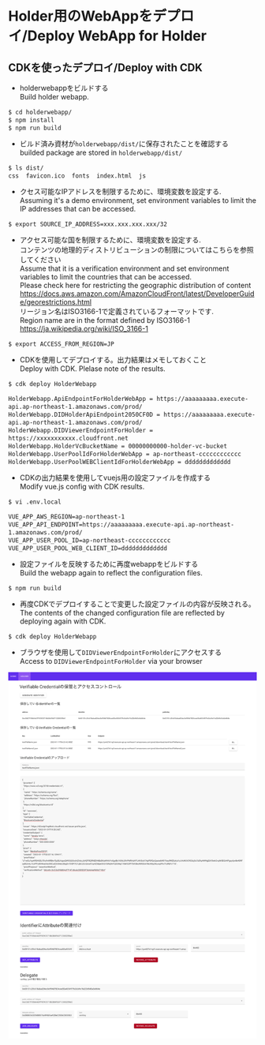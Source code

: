 Holder用のWebAppをデプロイ/Deploy  WebApp for Holder
===

## CDKを使ったデプロイ/Deploy with CDK

- holderwebappをビルドする  
Build holder webapp.
```
$ cd holderwebapp/
$ npm install
$ npm run build
```

- ビルド済み資材が`holderwebapp/dist/`に保存されたことを確認する  
builded package are stored in `holderwebapp/dist/`  
```
$ ls dist/
css  favicon.ico  fonts  index.html  js
```

- クセス可能なIPアドレスを制限するために、環境変数を設定する.  
Assuming it's a demo environment, set environment variables to limit the IP addresses that can be accessed.
```
$ export SOURCE_IP_ADDRESS=xxx.xxx.xxx.xxx/32
```

- アクセス可能な国を制限するために、環境変数を設定する.  
コンテンツの地理的ディストリビューションの制限についてはこちらを参照してください  
Assume that it is a verification environment and set environment variables to limit the countries that can be accessed.  
Please check here for restricting the geographic distribution of content  
https://docs.aws.amazon.com/AmazonCloudFront/latest/DeveloperGuide/georestrictions.html  
リージョン名はISO3166-1で定義されているフォーマットです.  
Region name are in the format defined by ISO3166-1
https://ja.wikipedia.org/wiki/ISO_3166-1

```
$ export ACCESS_FROM_REGION=JP
```

- CDKを使用してデプロイする。出力結果はメモしておくこと  
Deploy with CDK. Plelase note of the results.

```
$ cdk deploy HolderWebapp
```
```
HolderWebapp.ApiEndpointForHolderWebApp = https://aaaaaaaaa.execute-api.ap-northeast-1.amazonaws.com/prod/
HolderWebapp.DIDHolderApiEndpoint2050CF0D = https://aaaaaaaaa.execute-api.ap-northeast-1.amazonaws.com/prod/
HolderWebapp.DIDViewerEndpointForHolder = https://xxxxxxxxxxx.cloudfront.net
HolderWebapp.HolderVcBucketName = 00000000000-holder-vc-bucket
HolderWebapp.UserPoolIdForHolderWebApp = ap-northeast-cccccccccccc
HolderWebapp.UserPoolWEBClientIdForHolderWebApp = ddddddddddddd
```

- CDKの出力結果を使用してvuejs用の設定ファイルを作成する  
Modify vue.js config with CDK results.
```
$ vi .env.local
```
```
VUE_APP_AWS_REGION=ap-northeast-1
VUE_APP_API_ENDPOINT=https://aaaaaaaaa.execute-api.ap-northeast-1.amazonaws.com/prod/
VUE_APP_USER_POOL_ID=ap-northeast-cccccccccccc
VUE_APP_USER_POOL_WEB_CLIENT_ID=ddddddddddddd
```

- 設定ファイルを反映するために再度webappをビルドする  
Build the webapp again to reflect the configuration files.  
```
$ npm run build
```

- 再度CDKでデプロイすることで変更した設定ファイルの内容が反映される。  
The contents of the changed configuration file are reflected by deploying again with CDK.
```
$ cdk deploy HolderWebapp
```

- ブラウザを使用して`DIDViewerEndpointForHolder`にアクセスする  
Access to `DIDViewerEndpointForHolder` via your browser

![](../images/holder_webapp.png)

